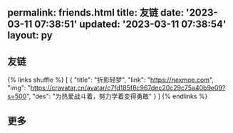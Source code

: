 permalink: friends.html
title: 友链
date: '2023-03-11 07:38:51'
updated: '2023-03-11 07:38:54'
layout: py
---

## 友链

<!-- - [![折影轻梦](https://cravatar.cn/avatar/c7fd185f8c967dec20c29c75a40b9e09?s=500)](https://nexmoe.com/ '折影轻梦') -->

{% links shuffle %}
[
 {
  "title": "折影轻梦",
  "link": "https://nexmoe.com",
  "img": "https://cravatar.cn/avatar/c7fd185f8c967dec20c29c75a40b9e09?s=500",
  "des": "为热爱战斗着，努力学着变得勇敢"
 }
]
{% endlinks %}

## 更多
